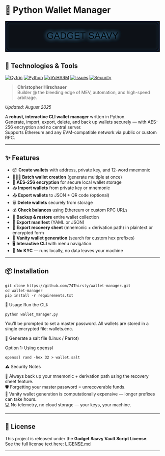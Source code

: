 # 🦊 Python Wallet Manager
![GADGET SAAVY banner](https://raw.githubusercontent.com/74Thirsty/74Thirsty/main/assets/banner.svg)

## 🔧 Technologies & Tools

[![Cyfrin](https://img.shields.io/badge/Cyfrin-Audit%20Ready-005030?logo=shield&labelColor=F47321)](https://www.cyfrin.io/)
[![Python](https://img.shields.io/badge/Python-3.11-003057?logo=python&labelColor=B3A369)](https://www.python.org/)
[![pYcHARM](https://img.shields.io/badge/Built%20with-PyCharm-782F40?logo=pycharm&logoColor=CEB888)](https://www.jetbrains.com/pycharm/)
[![Issues](https://img.shields.io/github/issues/74Thirsty/wallet.svg?color=hotpink&labelColor=brightgreen)](https://github.com/74Thirsty/wallet/issues)
[![Security](https://img.shields.io/badge/encryption-AES--256-orange.svg?color=13B5EA&labelColor=9EA2A2)]()

> <p><strong>Christopher Hirschauer</strong><br>
> Builder @ the bleeding edge of MEV, automation, and high-speed arbitrage.<br>
<em>Updated: August 2025</em></p>

A **robust, interactive CLI wallet manager** written in Python.  
Generate, import, export, delete, and back up wallets securely — with AES-256 encryption and no central server.  
Supports Ethereum and any EVM-compatible network via public or custom RPC.

---

## ✨ Features

- 📦 **Create wallets** with address, private key, and 12-word mnemonic
- 🧑‍🤝‍🧑 **Batch wallet creation** (generate multiple at once)
- 🔐 **AES-256 encryption** for secure local wallet storage
- 📥 **Import wallets** from private key or mnemonic
- 📤 **Export wallets** to JSON + QR code (optional)
- 🗑 **Delete wallets** securely from storage
- 💰 **Check balances** using Ethereum or custom RPC URLs
- 💾 **Backup & restore** entire wallet collection
- 📒 **Export manifest** (YAML or JSON)
- 🧾 **Export recovery sheet** (mnemonic + derivation path) in plaintext or encrypted form
- 🦄 **Vanity wallet generation** (search for custom hex prefixes)
-  🖥 **Interactive CLI** with menu navigation
- 🚫 **No KYC** — runs locally, no data leaves your machine

---

## 📦 Installation

```
git clone https://github.com/74Thirsty/wallet-manager.git
cd wallet-manager
pip install -r requirements.txt
```

🚀 Usage
Run the CLI:
```
python wallet_manager.py
```

You’ll be prompted to set a master password.
All wallets are stored in a single encrypted file: wallets.enc.



🔧 Generate a salt file (Linux / Parrot)

Option 1: Using openssl
```
openssl rand -hex 32 > wallet.salt
```

⚠️ Security Notes

🔑 Always back up your mnemonic + derivation path using the recovery sheet feature.<br>
🛡 Forgetting your master password = unrecoverable funds.<br>
🏴 Vanity wallet generation is computationally expensive — longer prefixes can take hours.<br>
💻 No telemetry, no cloud storage — your keys, your machine.

---

## 📄 License

This project is released under the **Gadget Saavy Vault Script License**.  
See the full license text here: [LICENSE.md](./LICENSE.md)


---
